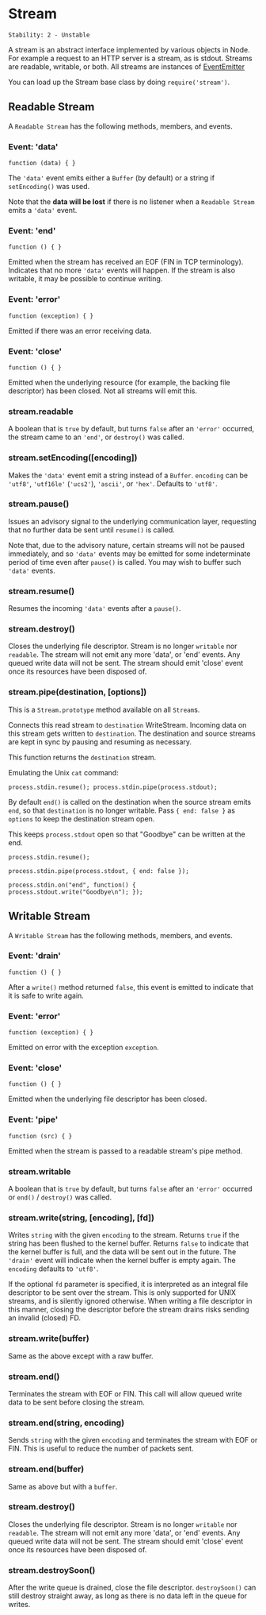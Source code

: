 # Stream

    Stability: 2 - Unstable

A stream is an abstract interface implemented by various objects in
Node.  For example a request to an HTTP server is a stream, as is
stdout. Streams are readable, writable, or both. All streams are
instances of [EventEmitter][]

You can load up the Stream base class by doing `require('stream')`.

## Readable Stream

<!--type=class-->

A `Readable Stream` has the following methods, members, and events.

### Event: 'data'

`function (data) { }`

The `'data'` event emits either a `Buffer` (by default) or a string if
`setEncoding()` was used.

Note that the __data will be lost__ if there is no listener when a
`Readable Stream` emits a `'data'` event.

### Event: 'end'

`function () { }`

Emitted when the stream has received an EOF (FIN in TCP terminology).
Indicates that no more `'data'` events will happen. If the stream is
also writable, it may be possible to continue writing.

### Event: 'error'

`function (exception) { }`

Emitted if there was an error receiving data.

### Event: 'close'

`function () { }`

Emitted when the underlying resource (for example, the backing file
descriptor) has been closed. Not all streams will emit this.

### stream.readable

A boolean that is `true` by default, but turns `false` after an
`'error'` occurred, the stream came to an `'end'`, or `destroy()` was
called.

### stream.setEncoding([encoding])

Makes the `'data'` event emit a string instead of a `Buffer`. `encoding`
can be `'utf8'`, `'utf16le'` (`'ucs2'`), `'ascii'`, or `'hex'`. Defaults
to `'utf8'`.

### stream.pause()

Issues an advisory signal to the underlying communication layer,
requesting that no further data be sent until `resume()` is called.

Note that, due to the advisory nature, certain streams will not be
paused immediately, and so `'data'` events may be emitted for some
indeterminate period of time even after `pause()` is called. You may
wish to buffer such `'data'` events.

### stream.resume()

Resumes the incoming `'data'` events after a `pause()`.

### stream.destroy()

Closes the underlying file descriptor. Stream is no longer `writable`
nor `readable`.  The stream will not emit any more 'data', or 'end'
events. Any queued write data will not be sent.  The stream should emit
'close' event once its resources have been disposed of.


### stream.pipe(destination, [options])

This is a `Stream.prototype` method available on all `Stream`s.

Connects this read stream to `destination` WriteStream. Incoming data on
this stream gets written to `destination`. The destination and source
streams are kept in sync by pausing and resuming as necessary.

This function returns the `destination` stream.

Emulating the Unix `cat` command:

    process.stdin.resume(); process.stdin.pipe(process.stdout);


By default `end()` is called on the destination when the source stream
emits `end`, so that `destination` is no longer writable. Pass `{ end:
false }` as `options` to keep the destination stream open.

This keeps `process.stdout` open so that "Goodbye" can be written at the
end.

    process.stdin.resume();

    process.stdin.pipe(process.stdout, { end: false });

    process.stdin.on("end", function() {
    process.stdout.write("Goodbye\n"); });


## Writable Stream

<!--type=class-->

A `Writable Stream` has the following methods, members, and events.

### Event: 'drain'

`function () { }`

After a `write()` method returned `false`, this event is emitted to
indicate that it is safe to write again.

### Event: 'error'

`function (exception) { }`

Emitted on error with the exception `exception`.

### Event: 'close'

`function () { }`

Emitted when the underlying file descriptor has been closed.

### Event: 'pipe'

`function (src) { }`

Emitted when the stream is passed to a readable stream's pipe method.

### stream.writable

A boolean that is `true` by default, but turns `false` after an
`'error'` occurred or `end()` / `destroy()` was called.

### stream.write(string, [encoding], [fd])

Writes `string` with the given `encoding` to the stream.  Returns `true`
if the string has been flushed to the kernel buffer.  Returns `false` to
indicate that the kernel buffer is full, and the data will be sent out
in the future. The `'drain'` event will indicate when the kernel buffer
is empty again. The `encoding` defaults to `'utf8'`.

If the optional `fd` parameter is specified, it is interpreted as an
integral file descriptor to be sent over the stream. This is only
supported for UNIX streams, and is silently ignored otherwise. When
writing a file descriptor in this manner, closing the descriptor before
the stream drains risks sending an invalid (closed) FD.

### stream.write(buffer)

Same as the above except with a raw buffer.

### stream.end()

Terminates the stream with EOF or FIN.  This call will allow queued
write data to be sent before closing the stream.

### stream.end(string, encoding)

Sends `string` with the given `encoding` and terminates the stream with
EOF or FIN. This is useful to reduce the number of packets sent.

### stream.end(buffer)

Same as above but with a `buffer`.

### stream.destroy()

Closes the underlying file descriptor. Stream is no longer `writable`
nor `readable`.  The stream will not emit any more 'data', or 'end'
events. Any queued write data will not be sent.  The stream should emit
'close' event once its resources have been disposed of.

### stream.destroySoon()

After the write queue is drained, close the file descriptor.
`destroySoon()` can still destroy straight away, as long as there is no
data left in the queue for writes.

[EventEmitter]: events.html#events_class_events_eventemitter
